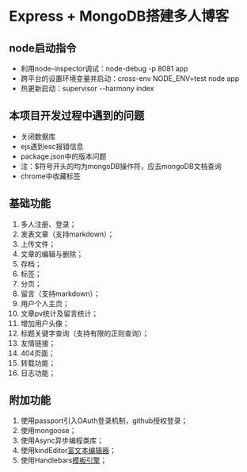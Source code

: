 # Express + MongoDB搭建多人博客

## node启动指令
 - 利用node-inspector调试：node-debug -p 8081 app
 - 跨平台的设置环境变量并启动：cross-env NODE_ENV=test node app
 - 热更新启动：supervisor --harmony index
 
## 本项目开发过程中遇到的问题
 - 关闭数据库
 - ejs遇到esc报错信息
 - package.json中的版本问题
 - 注：$符号开头的均为mongoDB操作符，应去mongoDB文档查询
 - chrome中收藏标签
 
## 基础功能
 1. 多人注册、登录；
 2. 发表文章（支持markdown）；
 3. 上传文件；
 4. 文章的编辑与删除；
 5. 存档；
 6. 标签；
 7. 分页；
 8. 留言（支持markdown）；
 9. 用户个人主页；
 10. 文章pv统计及留言统计；
 11. 增加用户头像；
 12. 标题关键字查询（支持有限的正则查询）；
 13. 友情链接；
 14. 404页面；
 15. 转载功能；
 16. 日志功能；
 
## 附加功能
 1. 使用passport引入OAuth登录机制，github授权登录；
 2. 使用mongoose；
 3. 使用Async异步编程类库；
 4. 使用kindEditor[富文本编辑器](http://kindeditor.net/demo.php)；
 5. 使用Handlebars[模板引擎](http://handlebarsjs.com/)；
 
